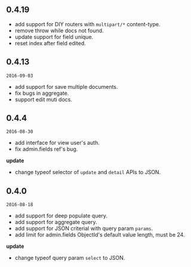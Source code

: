## 0.4.19

* add support for DIY routers with `multipart/*` content-type.
* remove throw while docs not found.
* update support for field unique.
* reset index after field edited.

## 0.4.13

`2016-09-03`

* add support for save multiple documents.
* fix bugs in aggregate.
* support edit muti docs.

## 0.4.4

`2016-08-30`

* add interface for view user's auth.
* fix admin.fields ref's bug.

**update**

* change typeof selector of `update` and `detail` APIs to JSON.

## 0.4.0

`2016-08-18`

* add support for deep populate query.
* add support for aggregate query.
* add support for JSON criterial with query param `params`.
* add limit for admin.fields ObjectId's default value length, must be 24.

**update**

* change typeof query param `select` to JSON.
